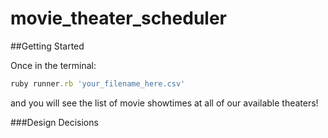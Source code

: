 # movie_theater_scheduler

##Getting Started

Once in the terminal:

```ruby
ruby runner.rb 'your_filename_here.csv'
```

and you will see the list of movie showtimes at all of our available theaters!

###Design Decisions
